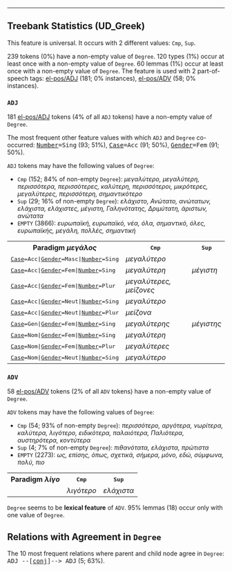

--------------------------------------------------------------------------------

## Treebank Statistics (UD_Greek)

This feature is universal.
It occurs with 2 different values: `Cmp`, `Sup`.

239 tokens (0%) have a non-empty value of `Degree`.
120 types (1%) occur at least once with a non-empty value of `Degree`.
60 lemmas (1%) occur at least once with a non-empty value of `Degree`.
The feature is used with 2 part-of-speech tags: [el-pos/ADJ]() (181; 0% instances), [el-pos/ADV]() (58; 0% instances).

### `ADJ`

181 [el-pos/ADJ]() tokens (4% of all `ADJ` tokens) have a non-empty value of `Degree`.

The most frequent other feature values with which `ADJ` and `Degree` co-occurred: <tt><a href="Number.html">Number</a>=Sing</tt> (93; 51%), <tt><a href="Case.html">Case</a>=Acc</tt> (91; 50%), <tt><a href="Gender.html">Gender</a>=Fem</tt> (91; 50%).

`ADJ` tokens may have the following values of `Degree`:

* `Cmp` (152; 84% of non-empty `Degree`): <em>μεγαλύτερο, μεγαλύτερη, περισσότερα, περισσότερες, καλύτερη, περισσότεροι, μικρότερες, μεγαλύτερες, περισσότερη, σημαντικότερο</em>
* `Sup` (29; 16% of non-empty `Degree`): <em>ελάχιστο, Ανώτατο, ανώτατων, ελάχιστα, ελάχιστες, μέγιστη, Γαληνότατης, Δριμύτατη, άριστων, ανώτατα</em>
* `EMPTY` (3866): <em>ευρωπαϊκή, ευρωπαϊκό, νέα, όλα, σημαντικό, όλες, ευρωπαϊκής, μεγάλη, πολλές, σημαντική</em>

<table>
  <tr><th>Paradigm <i>μεγάλος</i></th><th><tt>Cmp</tt></th><th><tt>Sup</tt></th></tr>
  <tr><td><tt><a href="Case.html">Case</a>=Acc|<a href="Gender.html">Gender</a>=Masc|<a href="Number.html">Number</a>=Sing</tt></td><td><em>μεγαλύτερο</em></td><td></td></tr>
  <tr><td><tt><a href="Case.html">Case</a>=Acc|<a href="Gender.html">Gender</a>=Fem|<a href="Number.html">Number</a>=Sing</tt></td><td><em>μεγαλύτερη</em></td><td><em>μέγιστη</em></td></tr>
  <tr><td><tt><a href="Case.html">Case</a>=Acc|<a href="Gender.html">Gender</a>=Fem|<a href="Number.html">Number</a>=Plur</tt></td><td><em>μεγαλύτερες, μείζονες</em></td><td></td></tr>
  <tr><td><tt><a href="Case.html">Case</a>=Acc|<a href="Gender.html">Gender</a>=Neut|<a href="Number.html">Number</a>=Sing</tt></td><td><em>μεγαλύτερο</em></td><td></td></tr>
  <tr><td><tt><a href="Case.html">Case</a>=Acc|<a href="Gender.html">Gender</a>=Neut|<a href="Number.html">Number</a>=Plur</tt></td><td><em>μείζονα</em></td><td></td></tr>
  <tr><td><tt><a href="Case.html">Case</a>=Gen|<a href="Gender.html">Gender</a>=Fem|<a href="Number.html">Number</a>=Sing</tt></td><td><em>μεγαλύτερης</em></td><td><em>μέγιστης</em></td></tr>
  <tr><td><tt><a href="Case.html">Case</a>=Nom|<a href="Gender.html">Gender</a>=Fem|<a href="Number.html">Number</a>=Sing</tt></td><td><em>μεγαλύτερη</em></td><td></td></tr>
  <tr><td><tt><a href="Case.html">Case</a>=Nom|<a href="Gender.html">Gender</a>=Fem|<a href="Number.html">Number</a>=Plur</tt></td><td><em>μεγαλύτερες</em></td><td></td></tr>
  <tr><td><tt><a href="Case.html">Case</a>=Nom|<a href="Gender.html">Gender</a>=Neut|<a href="Number.html">Number</a>=Sing</tt></td><td><em>μεγαλύτερο</em></td><td></td></tr>
</table>

### `ADV`

58 [el-pos/ADV]() tokens (2% of all `ADV` tokens) have a non-empty value of `Degree`.

`ADV` tokens may have the following values of `Degree`:

* `Cmp` (54; 93% of non-empty `Degree`): <em>περισσότερο, αργότερα, νωρίτερα, καλύτερα, λιγότερο, ειδικότερα, παλαιότερα, Παλιότερα, αυστηρότερα, κοντύτερα</em>
* `Sup` (4; 7% of non-empty `Degree`): <em>πιθανότατα, ελάχιστα, πρώτιστα</em>
* `EMPTY` (2273): <em>ως, επίσης, όπως, σχετικά, σήμερα, μόνο, εδώ, σύμφωνα, πολύ, πιο</em>

<table>
  <tr><th>Paradigm <i>λίγο</i></th><th><tt>Cmp</tt></th><th><tt>Sup</tt></th></tr>
  <tr><td><tt></tt></td><td><em>λιγότερο</em></td><td><em>ελάχιστα</em></td></tr>
</table>

`Degree` seems to be **lexical feature** of `ADV`. 95% lemmas (18) occur only with one value of `Degree`.

## Relations with Agreement in `Degree`

The 10 most frequent relations where parent and child node agree in `Degree`:
<tt>ADJ --[<a href="../dep/conj.html">conj</a>]--> ADJ</tt> (5; 63%).

